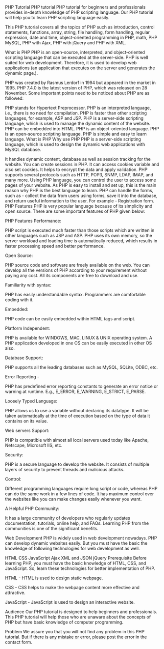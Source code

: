 PHP Tutorial
PHP tutorial
PHP tutorial for beginners and professionals provides in-depth knowledge of PHP scripting language. Our PHP tutorial will help you to learn PHP scripting language easily.

This PHP tutorial covers all the topics of PHP such as introduction, control statements, functions, array, string, file handling, form handling, regular expression, date and time, object-oriented programming in PHP, math, PHP MySQL, PHP with Ajax, PHP with jQuery and PHP with XML.

What is PHP
PHP is an open-source, interpreted, and object-oriented scripting language that can be executed at the server-side. PHP is well suited for web development. Therefore, it is used to develop web applications (an application that executes on the server and generates the dynamic page.).

PHP was created by Rasmus Lerdorf in 1994 but appeared in the market in 1995. PHP 7.4.0 is the latest version of PHP, which was released on 28 November. Some important points need to be noticed about PHP are as followed:


PHP stands for Hypertext Preprocessor.
PHP is an interpreted language, i.e., there is no need for compilation.
PHP is faster than other scripting languages, for example, ASP and JSP.
PHP is a server-side scripting language, which is used to manage the dynamic content of the website.
PHP can be embedded into HTML.
PHP is an object-oriented language.
PHP is an open-source scripting language.
PHP is simple and easy to learn language.
What is PHP
Why use PHP
PHP is a server-side scripting language, which is used to design the dynamic web applications with MySQL database.

It handles dynamic content, database as well as session tracking for the website.
You can create sessions in PHP.
It can access cookies variable and also set cookies.
It helps to encrypt the data and apply validation.
PHP supports several protocols such as HTTP, POP3, SNMP, LDAP, IMAP, and many more.
Using PHP language, you can control the user to access some pages of your website.
As PHP is easy to install and set up, this is the main reason why PHP is the best language to learn.
PHP can handle the forms, such as - collect the data from users using forms, save it into the database, and return useful information to the user. For example - Registration form.
PHP Features
PHP is very popular language because of its simplicity and open source. There are some important features of PHP given below:

PHP Features
Performance:

PHP script is executed much faster than those scripts which are written in other languages such as JSP and ASP. PHP uses its own memory, so the server workload and loading time is automatically reduced, which results in faster processing speed and better performance.

Open Source:

PHP source code and software are freely available on the web. You can develop all the versions of PHP according to your requirement without paying any cost. All its components are free to download and use.

Familiarity with syntax:

PHP has easily understandable syntax. Programmers are comfortable coding with it.


Embedded:

PHP code can be easily embedded within HTML tags and script.

Platform Independent:

PHP is available for WINDOWS, MAC, LINUX & UNIX operating system. A PHP application developed in one OS can be easily executed in other OS also.

Database Support:


PHP supports all the leading databases such as MySQL, SQLite, ODBC, etc.

Error Reporting -

PHP has predefined error reporting constants to generate an error notice or warning at runtime. E.g., E_ERROR, E_WARNING, E_STRICT, E_PARSE.


Loosely Typed Language:

PHP allows us to use a variable without declaring its datatype. It will be taken automatically at the time of execution based on the type of data it contains on its value.

Web servers Support:

PHP is compatible with almost all local servers used today like Apache, Netscape, Microsoft IIS, etc.

Security:

PHP is a secure language to develop the website. It consists of multiple layers of security to prevent threads and malicious attacks.

Control:

Different programming languages require long script or code, whereas PHP can do the same work in a few lines of code. It has maximum control over the websites like you can make changes easily whenever you want.

A Helpful PHP Community:


It has a large community of developers who regularly updates documentation, tutorials, online help, and FAQs. Learning PHP from the communities is one of the significant benefits.

Web Development
PHP is widely used in web development nowadays. PHP can develop dynamic websites easily. But you must have the basic the knowledge of following technologies for web development as well.

HTML
CSS
JavaScript
Ajax
XML and JSON
jQuery
Prerequisite
Before learning PHP, you must have the basic knowledge of HTML, CSS, and JavaScript. So, learn these technologies for better implementation of PHP.

HTML - HTML is used to design static webpage.

CSS - CSS helps to make the webpage content more effective and attractive.

JavaScript - JavaScript is used to design an interactive website.

Audience
Our PHP tutorial is designed to help beginners and professionals. This PHP tutorial will help those who are unaware about the concepts of PHP but have basic knowledge of computer programming.

Problem
We assure you that you will not find any problem in this PHP tutorial. But if there is any mistake or error, please post the error in the contact form.
